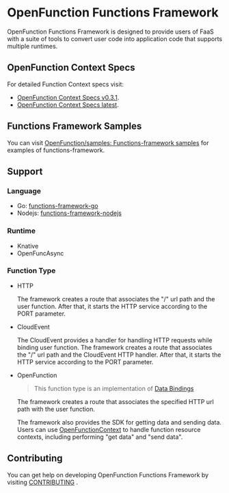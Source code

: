 # OpenFunction Functions Framework
OpenFunction Functions Framework is designed to provide users of FaaS with a suite of tools to convert user code into application code that supports multiple runtimes.

## OpenFunction Context Specs

For detailed Function Context specs visit:

- [OpenFunction Context Specs v0.3.1](docs/v0.3.1/OpenFunction-context-specs.md).
- [OpenFunction Context Specs latest](docs/latest/OpenFunction-context-specs.md).

## Functions Framework Samples

You can visit [OpenFunction/samples: Functions-framework samples](https://github.com/OpenFunction/samples#functions-framework-samples) for examples of functions-framework.

## Support

### Language

- Go: [functions-framework-go](https://github.com/OpenFunction/functions-framework-go)
- Nodejs: [functions-framework-nodejs](https://github.com/openFunction/functions-framework-nodejs)

### Runtime

- Knative
- OpenFuncAsync

### Function Type

- HTTP

  The framework creates a route that associates the "/" url path and the user function. After that, it starts the HTTP service according to the PORT parameter.

- CloudEvent

  The CloudEvent provides a handler for handling HTTP requests while binding user function. The framework creates a route that associates the "/" url path and the CloudEvent HTTP handler. After that, it starts the HTTP service according to the PORT parameter.

- OpenFunction

  > This function type is an implementation of [Data Bindings](https://github.com/cncf/wg-serverless/tree/master/whitepapers/serverless-overview#data-bindings)

  The framework creates a route that associates the specified HTTP url path with the user function.

  The framework also provides the SDK for getting data and sending data. Users can use [OpenFunctionContext](#openfunction-context-specs) to handle function resource contexts, including performing "get data" and "send data".
  

## Contributing

You can get help on developing OpenFunction Functions Framework by visiting [CONTRIBUTING](CONTRIBUTING.md) .
